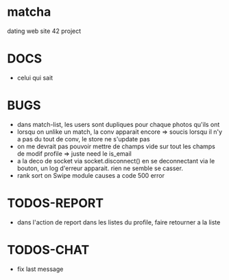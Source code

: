 # matcha
dating web site 42 project 

# DOCS

- celui qui sait

# BUGS

- dans match-list, les users sont dupliques pour chaque photos qu'ils ont
- lorsqu on unlike un match, la conv apparait encore => soucis lorsqu il n'y a pas du tout de conv, le store ne s'update pas
- on me devrait pas pouvoir mettre de champs vide sur tout les champs de modif profile => juste need le is_email
- a la deco de socket via socket.disconnect() en se deconnectant via le bouton, un log d'erreur apparait. rien ne semble se casser.
- rank sort on Swipe module causes a code 500 error

# TODOS-REPORT

- dans l'action de report dans les listes du profile, faire retourner a la liste

# TODOS-CHAT

- fix last message
